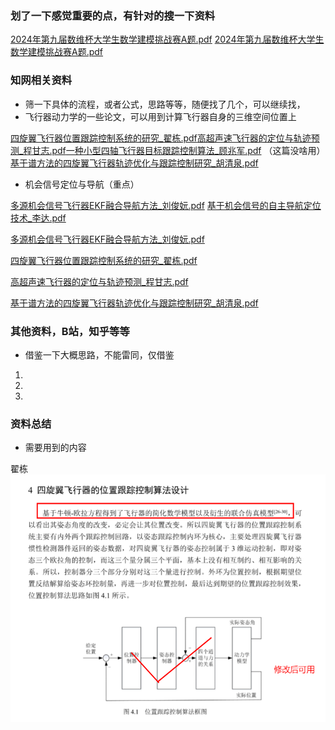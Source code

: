 ### 划了一下感觉重要的点，有针对的搜一下资料
[2024年第九届数维杯大学生数学建模挑战赛A题.pdf](https://www.yuque.com/attachments/yuque/0/2024/pdf/40770342/1715313222522-a181f26d-667f-4d72-9aa5-eda9c3f5cb96.pdf?_lake_card=%7B%22src%22%3A%22https%3A%2F%2Fwww.yuque.com%2Fattachments%2Fyuque%2F0%2F2024%2Fpdf%2F40770342%2F1715313222522-a181f26d-667f-4d72-9aa5-eda9c3f5cb96.pdf%22%2C%22name%22%3A%222024%E5%B9%B4%E7%AC%AC%E4%B9%9D%E5%B1%8A%E6%95%B0%E7%BB%B4%E6%9D%AF%E5%A4%A7%E5%AD%A6%E7%94%9F%E6%95%B0%E5%AD%A6%E5%BB%BA%E6%A8%A1%E6%8C%91%E6%88%98%E8%B5%9BA%E9%A2%98.pdf%22%2C%22size%22%3A1146411%2C%22ext%22%3A%22pdf%22%2C%22source%22%3A%22%22%2C%22status%22%3A%22done%22%2C%22download%22%3Atrue%2C%22taskId%22%3A%22u7849f468-ee34-49e5-8247-cd7da148617%22%2C%22taskType%22%3A%22upload%22%2C%22type%22%3A%22application%2Fpdf%22%2C%22__spacing%22%3A%22both%22%2C%22mode%22%3A%22title%22%2C%22id%22%3A%22u53a28bc6%22%2C%22margin%22%3A%7B%22top%22%3Atrue%2C%22bottom%22%3Atrue%7D%2C%22card%22%3A%22file%22%7D)
[2024年第九届数维杯大学生数学建模挑战赛A题.pdf](https://www.yuque.com/attachments/yuque/0/2024/pdf/40770342/1715313231381-16155ede-eaa2-441f-9a87-ffb2bcad317f.pdf)
### 知网相关资料

- 筛一下具体的流程，或者公式，思路等等，随便找了几个，可以继续找，
- 飞行器动力学的一些论文，可以用到计算飞行器自身的三维空间位置上

[四旋翼飞行器位置跟踪控制系统的研究_翟栋.pdf](https://www.yuque.com/attachments/yuque/0/2024/pdf/40770342/1715311170556-c2274f5a-254c-4706-8777-9d992044f102.pdf?_lake_card=%7B%22src%22%3A%22https%3A%2F%2Fwww.yuque.com%2Fattachments%2Fyuque%2F0%2F2024%2Fpdf%2F40770342%2F1715311170556-c2274f5a-254c-4706-8777-9d992044f102.pdf%22%2C%22name%22%3A%22%E5%9B%9B%E6%97%8B%E7%BF%BC%E9%A3%9E%E8%A1%8C%E5%99%A8%E4%BD%8D%E7%BD%AE%E8%B7%9F%E8%B8%AA%E6%8E%A7%E5%88%B6%E7%B3%BB%E7%BB%9F%E7%9A%84%E7%A0%94%E7%A9%B6_%E7%BF%9F%E6%A0%8B.pdf%22%2C%22size%22%3A7513880%2C%22ext%22%3A%22pdf%22%2C%22source%22%3A%22%22%2C%22status%22%3A%22done%22%2C%22download%22%3Atrue%2C%22taskId%22%3A%22ub832689d-8abc-4bd8-be2e-81ef2d01a87%22%2C%22taskType%22%3A%22upload%22%2C%22type%22%3A%22application%2Fpdf%22%2C%22__spacing%22%3A%22both%22%2C%22mode%22%3A%22title%22%2C%22id%22%3A%22u920dee1f%22%2C%22margin%22%3A%7B%22top%22%3Atrue%2C%22bottom%22%3Atrue%7D%2C%22card%22%3A%22file%22%7D)[高超声速飞行器的定位与轨迹预测_程甘志.pdf](https://www.yuque.com/attachments/yuque/0/2024/pdf/40770342/1715311165425-011ff6eb-7bc8-4b1f-a095-daab8b9121cb.pdf?_lake_card=%7B%22src%22%3A%22https%3A%2F%2Fwww.yuque.com%2Fattachments%2Fyuque%2F0%2F2024%2Fpdf%2F40770342%2F1715311165425-011ff6eb-7bc8-4b1f-a095-daab8b9121cb.pdf%22%2C%22name%22%3A%22%E9%AB%98%E8%B6%85%E5%A3%B0%E9%80%9F%E9%A3%9E%E8%A1%8C%E5%99%A8%E7%9A%84%E5%AE%9A%E4%BD%8D%E4%B8%8E%E8%BD%A8%E8%BF%B9%E9%A2%84%E6%B5%8B_%E7%A8%8B%E7%94%98%E5%BF%97.pdf%22%2C%22size%22%3A3728878%2C%22ext%22%3A%22pdf%22%2C%22source%22%3A%22%22%2C%22status%22%3A%22done%22%2C%22download%22%3Atrue%2C%22taskId%22%3A%22u4cd8727f-494d-4570-8812-c9e3e5322d3%22%2C%22taskType%22%3A%22upload%22%2C%22type%22%3A%22application%2Fpdf%22%2C%22__spacing%22%3A%22both%22%2C%22mode%22%3A%22title%22%2C%22id%22%3A%22uba042dc9%22%2C%22margin%22%3A%7B%22top%22%3Atrue%2C%22bottom%22%3Atrue%7D%2C%22card%22%3A%22file%22%7D)[一种小型四轴飞行器目标跟踪控制算法_顾兆军.pdf](https://www.yuque.com/attachments/yuque/0/2024/pdf/40770342/1715311168032-797ba223-c7de-4228-945c-75887662c4a1.pdf?_lake_card=%7B%22src%22%3A%22https%3A%2F%2Fwww.yuque.com%2Fattachments%2Fyuque%2F0%2F2024%2Fpdf%2F40770342%2F1715311168032-797ba223-c7de-4228-945c-75887662c4a1.pdf%22%2C%22name%22%3A%22%E4%B8%80%E7%A7%8D%E5%B0%8F%E5%9E%8B%E5%9B%9B%E8%BD%B4%E9%A3%9E%E8%A1%8C%E5%99%A8%E7%9B%AE%E6%A0%87%E8%B7%9F%E8%B8%AA%E6%8E%A7%E5%88%B6%E7%AE%97%E6%B3%95_%E9%A1%BE%E5%85%86%E5%86%9B.pdf%22%2C%22size%22%3A4716884%2C%22ext%22%3A%22pdf%22%2C%22source%22%3A%22%22%2C%22status%22%3A%22done%22%2C%22download%22%3Atrue%2C%22taskId%22%3A%22u26e7fd17-851c-41fb-ac27-aada3dd7a0e%22%2C%22taskType%22%3A%22upload%22%2C%22type%22%3A%22application%2Fpdf%22%2C%22__spacing%22%3A%22both%22%2C%22mode%22%3A%22title%22%2C%22id%22%3A%22u75e6ae76%22%2C%22margin%22%3A%7B%22top%22%3Atrue%2C%22bottom%22%3Atrue%7D%2C%22card%22%3A%22file%22%7D)   （这篇没啥用）[基于谱方法的四旋翼飞行器轨迹优化与跟踪控制研究_胡清泉.pdf](https://www.yuque.com/attachments/yuque/0/2024/pdf/40770342/1715311167489-16be3e6c-7479-4147-8e0b-d81db43416bd.pdf?_lake_card=%7B%22src%22%3A%22https%3A%2F%2Fwww.yuque.com%2Fattachments%2Fyuque%2F0%2F2024%2Fpdf%2F40770342%2F1715311167489-16be3e6c-7479-4147-8e0b-d81db43416bd.pdf%22%2C%22name%22%3A%22%E5%9F%BA%E4%BA%8E%E8%B0%B1%E6%96%B9%E6%B3%95%E7%9A%84%E5%9B%9B%E6%97%8B%E7%BF%BC%E9%A3%9E%E8%A1%8C%E5%99%A8%E8%BD%A8%E8%BF%B9%E4%BC%98%E5%8C%96%E4%B8%8E%E8%B7%9F%E8%B8%AA%E6%8E%A7%E5%88%B6%E7%A0%94%E7%A9%B6_%E8%83%A1%E6%B8%85%E6%B3%89.pdf%22%2C%22size%22%3A4816448%2C%22ext%22%3A%22pdf%22%2C%22source%22%3A%22%22%2C%22status%22%3A%22done%22%2C%22download%22%3Atrue%2C%22taskId%22%3A%22u5c5de86c-25b3-454d-b59d-3a0dc7ab639%22%2C%22taskType%22%3A%22upload%22%2C%22type%22%3A%22application%2Fpdf%22%2C%22__spacing%22%3A%22both%22%2C%22mode%22%3A%22title%22%2C%22id%22%3A%22ude01e4b2%22%2C%22margin%22%3A%7B%22top%22%3Atrue%2C%22bottom%22%3Atrue%7D%2C%22card%22%3A%22file%22%7D)

- 机会信号定位与导航（重点）

[多源机会信号飞行器EKF融合导航方法_刘俊妧.pdf](https://www.yuque.com/attachments/yuque/0/2024/pdf/40770342/1715312602095-285a1112-a44e-4d9c-8024-49712117a0b1.pdf?_lake_card=%7B%22src%22%3A%22https%3A%2F%2Fwww.yuque.com%2Fattachments%2Fyuque%2F0%2F2024%2Fpdf%2F40770342%2F1715312602095-285a1112-a44e-4d9c-8024-49712117a0b1.pdf%22%2C%22name%22%3A%22%E5%A4%9A%E6%BA%90%E6%9C%BA%E4%BC%9A%E4%BF%A1%E5%8F%B7%E9%A3%9E%E8%A1%8C%E5%99%A8EKF%E8%9E%8D%E5%90%88%E5%AF%BC%E8%88%AA%E6%96%B9%E6%B3%95_%E5%88%98%E4%BF%8A%E5%A6%A7.pdf%22%2C%22size%22%3A1109289%2C%22ext%22%3A%22pdf%22%2C%22source%22%3A%22%22%2C%22status%22%3A%22done%22%2C%22download%22%3Atrue%2C%22taskId%22%3A%22u6ef93ed8-ba3e-4f49-be23-439b42f776c%22%2C%22taskType%22%3A%22upload%22%2C%22type%22%3A%22application%2Fpdf%22%2C%22__spacing%22%3A%22both%22%2C%22mode%22%3A%22title%22%2C%22id%22%3A%22ua97b81d5%22%2C%22margin%22%3A%7B%22top%22%3Atrue%2C%22bottom%22%3Atrue%7D%2C%22card%22%3A%22file%22%7D)
[基于机会信号的自主导航定位技术_李达.pdf](https://www.yuque.com/attachments/yuque/0/2024/pdf/40770342/1715312949524-f671b95f-e6e0-4640-bf0a-e3df962eeade.pdf?_lake_card=%7B%22src%22%3A%22https%3A%2F%2Fwww.yuque.com%2Fattachments%2Fyuque%2F0%2F2024%2Fpdf%2F40770342%2F1715312949524-f671b95f-e6e0-4640-bf0a-e3df962eeade.pdf%22%2C%22name%22%3A%22%E5%9F%BA%E4%BA%8E%E6%9C%BA%E4%BC%9A%E4%BF%A1%E5%8F%B7%E7%9A%84%E8%87%AA%E4%B8%BB%E5%AF%BC%E8%88%AA%E5%AE%9A%E4%BD%8D%E6%8A%80%E6%9C%AF_%E6%9D%8E%E8%BE%BE.pdf%22%2C%22size%22%3A1942731%2C%22ext%22%3A%22pdf%22%2C%22source%22%3A%22%22%2C%22status%22%3A%22done%22%2C%22download%22%3Atrue%2C%22taskId%22%3A%22ubfed8589-34d5-420c-8036-b8c76cfece1%22%2C%22taskType%22%3A%22upload%22%2C%22type%22%3A%22application%2Fpdf%22%2C%22__spacing%22%3A%22both%22%2C%22mode%22%3A%22title%22%2C%22id%22%3A%22u24388eef%22%2C%22margin%22%3A%7B%22top%22%3Atrue%2C%22bottom%22%3Atrue%7D%2C%22card%22%3A%22file%22%7D)













[多源机会信号飞行器EKF融合导航方法_刘俊妧.pdf](https://www.yuque.com/attachments/yuque/0/2024/pdf/40770342/1715312588051-b8dfe6fe-177a-4501-bf80-16fdc58f3495.pdf)

[四旋翼飞行器位置跟踪控制系统的研究_翟栋.pdf](https://www.yuque.com/attachments/yuque/0/2024/pdf/40770342/1715311252984-36655e30-ec7e-4033-9c31-7f7513687d47.pdf)

[高超声速飞行器的定位与轨迹预测_程甘志.pdf](https://www.yuque.com/attachments/yuque/0/2024/pdf/40770342/1715311248453-9b4d4401-4bf2-43cd-85ea-47eca2cd1860.pdf)

[基于谱方法的四旋翼飞行器轨迹优化与跟踪控制研究_胡清泉.pdf](https://www.yuque.com/attachments/yuque/0/2024/pdf/40770342/1715311251123-e137bb46-691e-4c34-9d77-d82547d3ee36.pdf)







### 其他资料，B站，知乎等等

- 借鉴一下大概思路，不能雷同，仅借鉴

1. 

2. 

3. 




### 资料总结

- 需要用到的内容

翟栋
![image.png](../images/7a7192a8be107a8e56e9682d98e65810.png)








